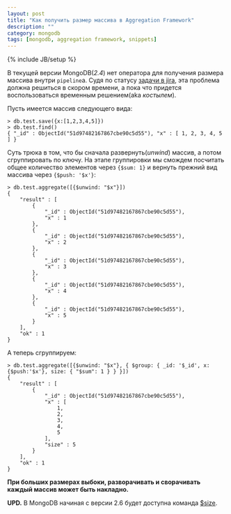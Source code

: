 ```yaml
---
layout: post
title: "Как получить размер массива в Aggregation Framework"
description: ""
category: mongodb
tags: [mongodb, aggregation framework, snippets]
---
```

{% include JB/setup %}

В текущей версии MongoDB(*2.4*) нет оператора для получения размера массива внутри `pipeline`a. Судя по статусу [задачи в jira](https://jira.mongodb.org/browse/SERVER-4899), эта проблема должна решиться в скором времени, а пока что придется воспользоваться временным решением(aka *костылем*). 

Пусть имеется массив следующего вида: 


    > db.test.save({x:[1,2,3,4,5]})
    > db.test.find()
    { "_id" : ObjectId("51d97482167867cbe90c5d55"), "x" : [ 1, 2, 3, 4, 5 ] }
    
Суть трюка в том, что бы сначала развернуть(*unwind*) массив, а потом сгруппировать по ключу. На этапе группировки мы смождем посчитать общее количество элементов через `{$sum: 1}` и вернуть прежний вид массива через `{$push: '$x'}`:

    > db.test.aggregate([{$unwind: "$x"}])
    {
    	"result" : [
    		{
    			"_id" : ObjectId("51d97482167867cbe90c5d55"),
    			"x" : 1
    		},
    		{
    			"_id" : ObjectId("51d97482167867cbe90c5d55"),
    			"x" : 2
    		},
    		{
    			"_id" : ObjectId("51d97482167867cbe90c5d55"),
    			"x" : 3
    		},
    		{
    			"_id" : ObjectId("51d97482167867cbe90c5d55"),
    			"x" : 4
    		},
    		{
    			"_id" : ObjectId("51d97482167867cbe90c5d55"),
    			"x" : 5
    		}
    	],
    	"ok" : 1
    }
    
А теперь сгруппируем:

    > db.test.aggregate([{$unwind: "$x"}, { $group: { _id: '$_id', x:{$push:'$x'}, size: { "$sum": 1 } } }])
    {
    	"result" : [
    		{
    			"_id" : ObjectId("51d97482167867cbe90c5d55"),
    			"x" : [
    				1,
    				2,
    				3,
    				4,
    				5
    			],
    			"size" : 5
    		}
    	],
    	"ok" : 1
    }

**При больших размерах выбоки, разворачивать и сворачивать каждый массив может быть накладно.**

**UPD.** В MongoDB начиная с версии 2.6 будет доступна команда [$size](http://docs.mongodb.org/master/reference/operator/aggregation/size/).